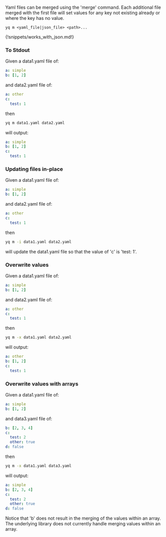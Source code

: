 Yaml files can be merged using the 'merge' command. Each additional file merged with the first file will
set values for any key not existing already or where the key has no value.

```
yq m <yaml_file|json_file> <path>...
```
{!snippets/works_with_json.md!}

### To Stdout
Given a data1.yaml file of:
```yaml
a: simple
b: [1, 2]
```
and data2.yaml file of:
```yaml
a: other
c:
  test: 1
```
then
```bash
yq m data1.yaml data2.yaml
```
will output:
```yaml
a: simple
b: [1, 2]
c:
  test: 1
```

### Updating files in-place
Given a data1.yaml file of:
```yaml
a: simple
b: [1, 2]
```
and data2.yaml file of:
```yaml
a: other
c:
  test: 1
```
then
```bash
yq m -i data1.yaml data2.yaml
```
will update the data1.yaml file so that the value of 'c' is 'test: 1'.

### Overwrite values
Given a data1.yaml file of:
```yaml
a: simple
b: [1, 2]
```
and data2.yaml file of:
```yaml
a: other
c:
  test: 1
```
then
```bash
yq m -x data1.yaml data2.yaml
```
will output:
```yaml
a: other
b: [1, 2]
c:
  test: 1
```

### Overwrite values with arrays
Given a data1.yaml file of:
```yaml
a: simple
b: [1, 2]
```
and data3.yaml file of:
```yaml
b: [2, 3, 4]
c:
  test: 2
  other: true
d: false
```
then
```bash
yq m -x data1.yaml data3.yaml
```
will output:
```yaml
a: simple
b: [2, 3, 4]
c:
  test: 2
  other: true
d: false
```

Notice that 'b' does not result in the merging of the values within an array. The underlying library does not
currently handle merging values within an array.
